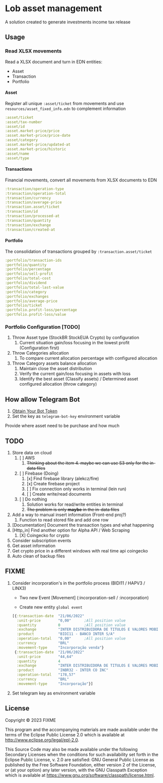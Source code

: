 # Lob asset management

A solution created to generate investments income tax release 

## Usage
### Read XLSX movements

Read a XLSX document and turn in EDN entities:

 - Asset
 - Transaction
 - Portfolio

#### Asset

Register all unique `:asset/ticket` from movements and use `resources/asset_fixed_info.edn` to complement information

```Clojure 
:asset/ticket 
:asset/tax-number
:asset/id
:asset.market-price/price
:asset.market-price/price-date
:asset/category
:asset.market-price/updated-at
:asset.market-price/historic 
:asset/name
:asset/type
```

#### Transactions

Financial movements, convert all movements from XLSX documents to EDN

```Clojure 
:transaction/operation-type
:transaction/operation-total
:transaction/currency
:transaction/average-price
:transaction.asset/ticket
:transaction/id
:transaction/processed-at
:transaction/quantity
:transaction/exchange
:transaction/created-at
```

#### Portfolio

The consolidation of transactions grouped by `:transaction.asset/ticket`

```Clojure 
:portfolio/transaction-ids
:portfolio/quantity
:portfolio/percentage
:portfolio/sell-profit
:portfolio/total-cost
:portfolio/dividend
:portfolio/total-last-value
:portfolio/category
:portfolio/exchanges
:portfolio/average-price
:portfolio/ticket
:portfolio.profit-loss/percentage 
:portfolio.profit-loss/value
```
### Portfolio Configuration [TODO]

1. Throw Asset type (StockBR StockEUA Crypto) by configuration
   1. Current situation gain/loss focusing in the lowest profit (Configuration first)
2. Throw Categories allocation
   1. To compare current allocation percentage with configured allocation
3. Throw Category assets balance allocation 
   1. Maintain close the asset distribution
   2. Verify the current gain/loss focusing in assets with loss
   3. Identify the best asset (Classify assets) / Determined asset configured allocation (throw category)

## How allow Telegram Bot

1. [Obtain Your Bot Token](https://core.telegram.org/bots/tutorial#obtain-your-bot-token)
2. Set the key as `telegram-bot-key` environment variable

Provide where asset need to be purchase and how much

## TODO

1. Store data on cloud
   1. [ ] AWS
      1. ~~Thinking about the item 4. maybe we can use S3 only for the in-data files~~
   2. [ ] Firebase (Doing)
      1. [x] Find firebase library (alekcz/fire)
      2. [x] Create firebase project 
      3. [ ] Fix connection only works in terminal (lein run)
      4. [ ] Create write/read documents
   3. [ ] Do nothing
      1. Solution works for read/write entities in terminal
      2. ~~The problem is only **maybe** in the in-data files~~
2. Add a way to manual insert information (Front-end proj?)
   1. Function to read stored file and add one row
3. [Documentation] Document the transaction types and what happening
4. [Http_in] Find another option for Alpha API / Web Scraping
   1. [X] Coingecko for crypto 
6. Consider subscription events
7. Get asset information
8. Get crypto price in a different windows with real time api coingecko
9. Auto clean of backup files

## FIXME

1. Consider incorporation's in the portfolio process (BIDI11 / HAPV3 / LINX3)

   - Two new Event [Movement] (:incorporation-sell / :incorporation)
   
   - Create new entity `global event`
   ```Clojure
   [{:transaction-date  "21/06/2022"
     :unit-price        "0,00"      ;All position value
     :quantity          0           ;All position value
     :exchange          "INTER DISTRIBUIDORA DE TITULOS E VALORES MOBILIARIOS LTDA"
     :product           "BIDI11 - BANCO INTER S/A"
     :operation-total   "0,00"      ;All position value
     :currency          "BRL"
     :movement-type     "Incorporação venda"}
    {:transaction-date  "21/06/2022"
     :unit-price        "44,64"
     :quantity          4
     :exchange          "INTER DISTRIBUIDORA DE TITULOS E VALORES MOBILIARIOS LTDA"
     :product           "INBR32 - INTER CO INC"
     :operation-total   "178,57"
     :currency          "BRL"
     :movement-type     "Incorporação"}]
   ```
2. Set telegram key as environment variable

## License

Copyright © 2023 FIXME

This program and the accompanying materials are made available under the
terms of the Eclipse Public License 2.0 which is available at
http://www.eclipse.org/legal/epl-2.0.

This Source Code may also be made available under the following Secondary
Licenses when the conditions for such availability set forth in the Eclipse
Public License, v. 2.0 are satisfied: GNU General Public License as published by
the Free Software Foundation, either version 2 of the License, or (at your
option) any later version, with the GNU Classpath Exception which is available
at https://www.gnu.org/software/classpath/license.html.
